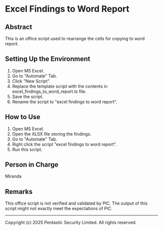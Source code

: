 # Excel Findings to Word Report

## Abstract
This is an office script used to rearrange the cells for copying to word report.  

## Setting Up the Environment
1. Open MS Excel.
2. Go to "Automate" Tab.
3. Click "New Script".
4. Replace the template script with the contents in excel_findings_to_word_report.ts file.
5. Save the script.
6. Rename the script to "excel findings to word report".

## How to Use
1. Open MS Excel.
2. Open the XLSX file storing the findings.
3. Go to "Automate" Tab.
4. Right click the script "excel findings to word report".
5. Run this script.

## Person in Charge
Miranda

## Remarks
This office script is not verified and validated by PIC.
The output of this script might not exactly meet the expectations of PIC.

---

Copyright (c) 2025 Pentastic Security Limited. All rights reserved.